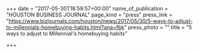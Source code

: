 +++
date = "2017-05-30T18:59:57+00:00"
name_of_publication = "HOUSTON BUSINESS JOURNAL"
page_kind = "press"
press_link = "https://www.bizjournals.com/houston/news/2017/05/30/5-ways-to-adjust-to-millennials-homebuying-habits.html?ana=fbk"
press_photo = ""
title = "5 ways to adjust to Millennial's homebuying habits"

+++